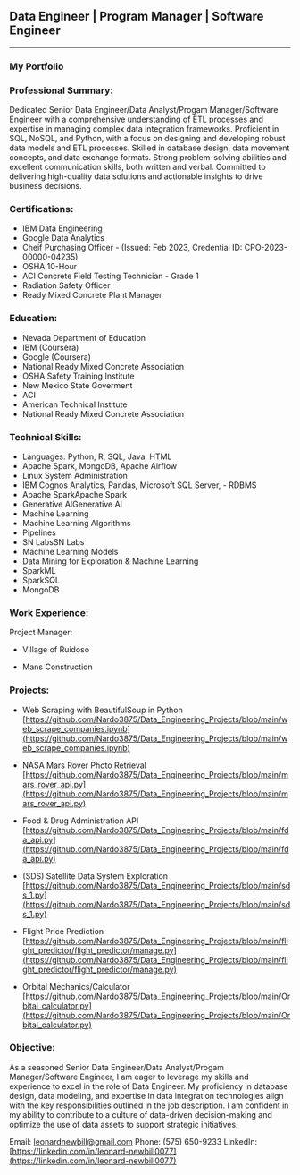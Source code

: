 ## Data Engineer | Program Manager | Software Engineer
---
### My Portfolio 

### Professional Summary:
Dedicated Senior Data Engineer/Data Analyst/Progam Manager/Software Engineer with a comprehensive understanding of ETL processes and expertise in managing complex data integration frameworks. Proficient in SQL, NoSQL, and Python, with a focus on designing and developing robust data models and ETL processes. Skilled in database design, data movement concepts, and data exchange formats. Strong problem-solving abilities and excellent communication skills, both written and verbal. Committed to delivering high-quality data solutions and actionable insights to drive business decisions.


### Certifications: 
- IBM Data Engineering 
- Google Data Analytics
- Cheif Purchasing Officer - (Issued: Feb 2023, Credential ID: CPO-2023-00000-04235)
- OSHA 10-Hour
- ACI Concrete Field Testing Technician - Grade 1
- Radiation Safety Officer
- Ready Mixed Concrete Plant Manager

### Education:
- Nevada Department of Education 
- IBM (Coursera)
- Google (Coursera)
- National Ready Mixed Concrete Association
- OSHA Safety Training Institute
- New Mexico State Goverment
- ACI
- American Technical Institute
- National Ready Mixed Concrete Association


### Technical Skills:
- Languages: Python, R, SQL, Java, HTML
- Apache Spark, MongoDB, Apache Airflow
- Linux System Administration
- IBM Cognos Analytics, Pandas, Microsoft SQL Server, - RDBMS
- Apache SparkApache Spark
- Generative AIGenerative AI
- Machine Learning
- Machine Learning Algorithms
- Pipelines
- SN LabsSN Labs
- Machine Learning Models
- Data Mining for Exploration & Machine Learning
- SparkML
- SparkSQL
- MongoDB


### Work Experience:
Project Manager:

- Village of Ruidoso

- Mans Construction

  
### Projects: 
- Web Scraping with BeautifulSoup in Python [https://github.com/Nardo3875/Data_Engineering_Projects/blob/main/web_scrape_companies.ipynb](https://github.com/Nardo3875/Data_Engineering_Projects/blob/main/web_scrape_companies.ipynb)

- NASA Mars Rover Photo Retrieval [https://github.com/Nardo3875/Data_Engineering_Projects/blob/main/mars_rover_api.py](https://github.com/Nardo3875/Data_Engineering_Projects/blob/main/mars_rover_api.py)

- Food & Drug Administration API [https://github.com/Nardo3875/Data_Engineering_Projects/blob/main/fda_api.py](https://github.com/Nardo3875/Data_Engineering_Projects/blob/main/fda_api.py)

- (SDS) Satellite Data System Exploration [https://github.com/Nardo3875/Data_Engineering_Projects/blob/main/sds_1.py](https://github.com/Nardo3875/Data_Engineering_Projects/blob/main/sds_1.py)

- Flight Price Prediction [https://github.com/Nardo3875/Data_Engineering_Projects/blob/main/flight_predictor/flight_predictor/manage.py](https://github.com/Nardo3875/Data_Engineering_Projects/blob/main/flight_predictor/flight_predictor/manage.py)

- Orbital Mechanics/Calculator [https://github.com/Nardo3875/Data_Engineering_Projects/blob/main/Orbital_calculator.py](https://github.com/Nardo3875/Data_Engineering_Projects/blob/main/Orbital_calculator.py)

### Objective: 
As a seasoned Senior Data Engineer/Data Analyst/Progam Manager/Software Engineer, I am eager to leverage my skills and experience to excel in the role of Data Engineer. My proficiency in database design, data modeling, and expertise in data integration technologies align with the key responsibilities outlined in the job description. I am confident in my ability to contribute to a culture of data-driven decision-making and optimize the use of data assets to support strategic initiatives.

Email: <leonardnewbill@gmail.com> Phone: (575) 650-9233 LinkedIn: [https://linkedin.com/in/leonard-newbill0077](https://linkedin.com/in/leonard-newbill0077)
